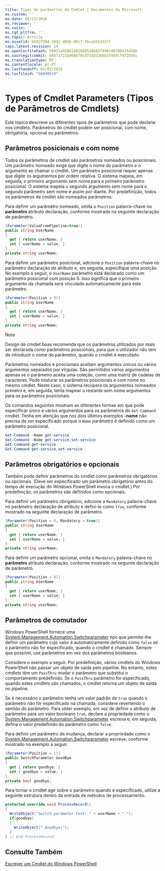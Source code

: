 ```yaml
---
title: Tipos de parâmetros de Cmdlet | Documentos da Microsoft
ms.custom: ''
ms.date: 09/13/2016
ms.reviewer: ''
ms.suite: ''
ms.tgt_pltfrm: ''
ms.topic: article
ms.assetid: 6602730d-3892-4656-80c7-7bca2d14337f
caps.latest.revision: 14
ms.openlocfilehash: 59921a92661482b8d518b82f490c9879643543bb
ms.sourcegitcommit: b6871f21bd666f9cd71dd336bb3f844cf472b56c
ms.translationtype: MT
ms.contentlocale: pt-PT
ms.lasthandoff: 02/03/2019
ms.locfileid: "56849519"
---
```

# <a name="types-of-cmdlet-parameters"></a>Types of Cmdlet Parameters (Tipos de Parâmetros de Cmdlets)

Este tópico descreve os diferentes tipos de parâmetros que pode declarar nos cmdlets. Parâmetros do cmdlet podem ser posicional, com nome, obrigatória, opcional ou parâmetros.

## <a name="positional-and-named-parameters"></a>Parâmetros posicionais e com nome

Todos os parâmetros de cmdlet são parâmetros nomeados ou posicionais. Um parâmetro nomeado exige que digite o nome do parâmetro e o argumento ao chamar o cmdlet. Um parâmetro posicional requer apenas que digite os argumentos por ordem relativa. O sistema mapeia, em seguida, o primeiro argumento sem nome para o primeiro parâmetro posicional. O sistema mapeia o segundo argumento sem nome para o segundo parâmetro sem nome e assim por diante. Por predefinição, todos os parâmetros de cmdlet são nomeados parâmetros.

Para definir um parâmetro nomeado, omita o `Position` palavra-chave no **parâmetro** atributo declaração, conforme mostrado na seguinte declaração de parâmetro.

```csharp
[Parameter(ValueFromPipeline=true)]
public string UserName
{
  get { return userName; }
  set { userName = value; }
}
private string userName;
```

Para definir um parâmetro posicional, adicione o `Position` palavra-chave no parâmetro declaração de atributo e, em seguida, especifique uma posição. No exemplo a seguir, o `UserName` parâmetro está declarado como um parâmetro posicional com posição 0. Isso significa que o primeiro argumento da chamada será vinculado automaticamente para este parâmetro.

```csharp
[Parameter(Position = 0)]
public string UserName
{
  get { return userName; }
  set { userName = value; }
}
private string userName;
```

> [!NOTE]
> Design de cmdlet boas recomenda que os parâmetros utilizados por mais ser declarada como parâmetros posicionais, para que o utilizador não tem de introduzir o nome do parâmetro, quando o cmdlet é executado.

Parâmetros nomeados e posicionais aceitam argumentos únicos ou vários argumentos separados por vírgulas. São permitidos vários argumentos apenas se o parâmetro aceita uma coleção, como uma matriz de cadeias de caracteres. Pode misturar os parâmetros posicionais e com nome no mesmo cmdlet. Neste caso, o sistema recupera os argumentos nomeados primeiro e, em seguida, tenta mapear o restante sem nome argumentos para os parâmetros posicionais.

Os comandos seguintes mostram as diferentes formas em que pode especificar único e vários argumentos para os parâmetros do `Get-Command` cmdlet. Tenha em atenção que nos dois últimos exemplos **-name** não precisa de ser especificado porque o `Name` parâmetro é definido como um parâmetro posicional.

```powershell
Get-Command -Name get-service
Get-Command -Name get-service,set-service
Get-Command get-service
Get-Command get-service,set-service
```

## <a name="mandatory-and-optional-parameters"></a>Parâmetros obrigatórios e opcionais

Também pode definir parâmetros do cmdlet como parâmetros obrigatórios ou opcionais. (Deve ser especificado um parâmetro obrigatório antes do tempo de execução do Windows PowerShell invoca o cmdlet.)  Por predefinição, os parâmetros são definidos como opcionais.

Para definir um parâmetro obrigatório, adicione a `Mandatory` palavra-chave no parâmetro declaração de atributo e defini-lo como `true`, conforme mostrado na seguinte declaração de parâmetro.

```csharp
[Parameter(Position = 0, Mandatory = true)]
public string UserName
{
  get { return userName; }
  set { userName = value; }
}
private string userName;
```

Para definir um parâmetro opcional, omita o `Mandatory` palavra-chave no **parâmetro** atributo declaração, conforme mostrado na seguinte declaração de parâmetro.

```csharp
[Parameter(Position = 0)]
public string UserName
{
  get { return userName; }
  set { userName = value; }
}
private string userName;
```

## <a name="switch-parameters"></a>Parâmetros de comutador

Windows PowerShell fornece uma [System.Management.Automation.Switchparameter](/dotnet/api/System.Management.Automation.SwitchParameter) tipo que permite-lhe definir um parâmetro cujo valor é automaticamente definido como `false` se o parâmetro não for especificado, quando o cmdlet é chamado. Sempre que possível, use parâmetros em vez dos parâmetros booleanos.

Considere o exemplo a seguir. Por predefinição, vários cmdlets do Windows PowerShell não passar um objeto de saída pelo pipeline. No entanto, estes cmdlets têm um `PassThru` mudar o parâmetro que substitui o comportamento predefinido. Se o `PassThru` parâmetro for especificado, quando estes cmdlets são chamados, o cmdlet retorna um objeto de saída no pipeline.

Se é necessário o parâmetro tenha um valor padrão de `true` quando o parâmetro não for especificado na chamada, considere revertendo o sentido do parâmetro. Para obter exemplo, em vez de definir o atributo de parâmetro para um valor booleano `true`, declare a propriedade como o [System.Management.Automation.Switchparameter](/dotnet/api/System.Management.Automation.SwitchParameter) escreva e, em seguida, defina o valor predefinido do parâmetro como `false`.

Para definir um parâmetro de mudança, declarar a propriedade como o [System.Management.Automation.Switchparameter](/dotnet/api/System.Management.Automation.SwitchParameter) escreve, conforme mostrado no exemplo a seguir.

```csharp
[Parameter(Position = 1)]
public SwitchParameter GoodBye
{
  get { return goodbye; }
  set { goodbye = value; }
}
private bool goodbye;
```

Para tornar o cmdlet agir sobre o parâmetro quando é especificado, utilize a seguinte estrutura dentro da entrada de métodos de processamento.

```csharp
protected override void ProcessRecord()
{
  WriteObject("Switch parameter test: " + userName + ".");
  if(goodbye)
  {
    WriteObject(" Goodbye!");
  }
} // End ProcessRecord
```

## <a name="see-also"></a>Consulte Também

[Escrever um Cmdlet do Windows PowerShell](./writing-a-windows-powershell-cmdlet.md)
